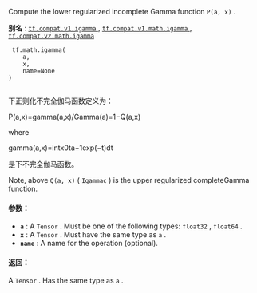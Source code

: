 

Compute the lower regularized incomplete Gamma function  `P(a, x)` .

**别名** : [ `tf.compat.v1.igamma` ](/api_docs/python/tf/math/igamma), [ `tf.compat.v1.math.igamma` ](/api_docs/python/tf/math/igamma), [ `tf.compat.v2.math.igamma` ](/api_docs/python/tf/math/igamma)

```
 tf.math.igamma(
    a,
    x,
    name=None
)
 
```

下正则化不完全伽马函数定义为：

P(a,x)=gamma(a,x)/Gamma(a)=1−Q(a,x)

where

gamma(a,x)=intx0ta−1exp(−t)dt

是下不完全伽马函数。

Note, above  `Q(a, x)`  ( `Igammac` ) is the upper regularized completeGamma function.

#### 参数：
- **`a`** : A  `Tensor` . Must be one of the following types:  `float32` ,  `float64` .
- **`x`** : A  `Tensor` . Must have the same type as  `a` .
- **`name`** : A name for the operation (optional).


#### 返回：
A  `Tensor` . Has the same type as  `a` .


